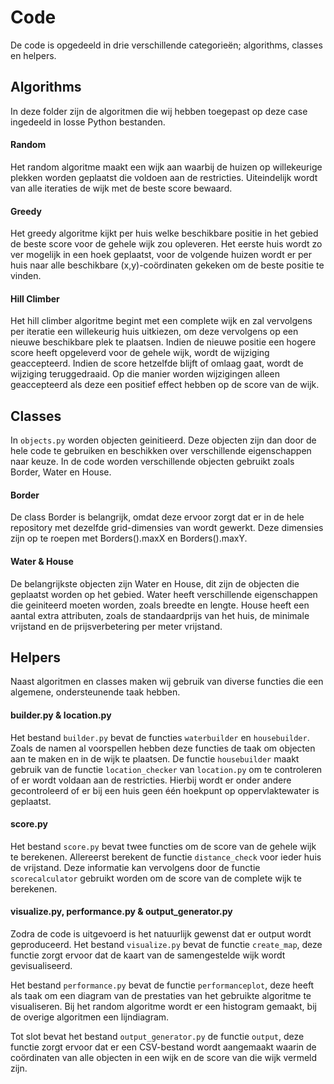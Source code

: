 # Code

De code is opgedeeld in drie verschillende categorieën; algorithms, classes en helpers.

## Algorithms

In deze folder zijn de algoritmen die wij hebben toegepast op deze case ingedeeld in losse Python bestanden.

#### Random

Het random algoritme maakt een wijk aan waarbij de huizen op willekeurige plekken worden geplaatst die voldoen aan de restricties. Uiteindelijk wordt van alle iteraties de wijk met de beste score bewaard.

#### Greedy

Het greedy algoritme kijkt per huis welke beschikbare positie in het gebied de beste score voor de gehele wijk zou opleveren. Het eerste huis wordt zo ver mogelijk in een hoek geplaatst, voor de volgende huizen wordt er per huis naar alle beschikbare (x,y)-coördinaten gekeken om de beste positie te vinden.

#### Hill Climber

Het hill climber algoritme begint met een complete wijk en zal vervolgens per iteratie een willekeurig huis uitkiezen, om deze vervolgens op een nieuwe beschikbare plek te plaatsen. Indien de nieuwe positie een hogere score heeft opgeleverd voor de gehele wijk, wordt de wijziging geaccepteerd. Indien de score hetzelfde blijft of omlaag gaat, wordt de wijziging teruggedraaid. Op die manier worden wijzigingen alleen geaccepteerd als deze een positief effect hebben op de score van de wijk.

## Classes

In `objects.py` worden objecten geinitieerd. Deze objecten zijn dan door de hele code te gebruiken en beschikken over verschillende eigenschappen naar keuze. In de code worden verschillende objecten gebruikt zoals Border, Water en House.

#### Border

De class Border is belangrijk, omdat deze ervoor zorgt dat er in de hele repository met dezelfde grid-dimensies van wordt gewerkt. Deze dimensies zijn op te roepen met Borders().maxX en Borders().maxY. 

#### Water & House

De belangrijkste objecten zijn Water en House, dit zijn de objecten die geplaatst worden op het gebied.
Water heeft verschillende eigenschappen die geiniteerd moeten worden, zoals breedte en lengte. House heeft een aantal extra attributen, zoals de standaardprijs van het huis, de minimale vrijstand en de prijsverbetering per meter vrijstand.

## Helpers

Naast algoritmen en classes maken wij gebruik van diverse functies die een algemene, ondersteunende taak hebben.

#### builder.py & location.py

Het bestand `builder.py` bevat de functies `waterbuilder` en `housebuilder`. Zoals de namen al voorspellen hebben deze functies de taak om objecten aan te maken en in de wijk te plaatsen. De functie `housebuilder` maakt gebruik van de functie `location_checker` van `location.py` om te controleren of er wordt voldaan aan de restricties. Hierbij wordt er onder andere gecontroleerd of er bij een huis geen één hoekpunt op oppervlaktewater is geplaatst.

#### score.py

Het bestand `score.py` bevat twee functies om de score van de gehele wijk te berekenen. Allereerst berekent de functie `distance_check` voor ieder huis de vrijstand. Deze informatie kan vervolgens door de functie `scorecalculator` gebruikt worden om de score van de complete wijk te berekenen.

#### visualize.py, performance.py & output_generator.py

Zodra de code is uitgevoerd is het natuurlijk gewenst dat er output wordt geproduceerd. Het bestand `visualize.py` bevat de functie `create_map`, deze functie zorgt ervoor dat de kaart van de samengestelde wijk wordt gevisualiseerd. 

Het bestand `performance.py` bevat de functie `performanceplot`, deze heeft als taak om een diagram van de prestaties van het gebruikte algoritme te visualiseren. Bij het random algoritme wordt er een histogram gemaakt, bij de overige algoritmen een lijndiagram.

Tot slot bevat het bestand `output_generator.py` de functie `output`, deze functie zorgt ervoor dat er een CSV-bestand wordt aangemaakt waarin de coördinaten van alle objecten in een wijk en de score van die wijk vermeld zijn.
